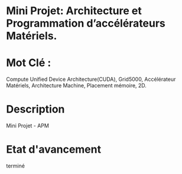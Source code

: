 # Mini Projet: Architecture et Programmation d’accélérateurs Matériels.

# Mot Clé :
Compute Unified Device Architecture(CUDA), Grid5000, Accélérateur Matériels, Architecture Machine, Placement mémoire, 2D.

# Description 

Mini Projet - APM

# Etat d'avancement 
terminé
